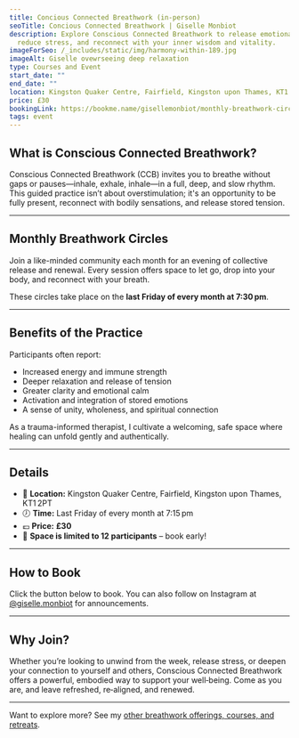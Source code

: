 ```yaml
---
title: Concious Connected Breathwork (in-person)
seoTitle: Concious Connected Breathwork | Giselle Monbiot
description: Explore Conscious Connected Breathwork to release emotional blocks,
  reduce stress, and reconnect with your inner wisdom and vitality.
imageForSeo: /_includes/static/img/harmony-within-189.jpg
imageAlt: Giselle ovewrseeing deep relaxation
type: Courses and Event
start_date: ""
end_date: ""
location: Kingston Quaker Centre, Fairfield, Kingston upon Thames, KT1 2PT
price: £30
bookingLink: https://bookme.name/gisellemonbiot/monthly-breathwork-circles
tags: event
---
```

## What is Conscious Connected Breathwork?

Conscious Connected Breathwork (CCB) invites you to breathe without gaps or pauses—inhale, exhale, inhale—in a full, deep, and slow rhythm. This guided practice isn’t about overstimulation; it's an opportunity to be fully present, reconnect with bodily sensations, and release stored tension.

- - -

## Monthly Breathwork Circles

Join a like-minded community each month for an evening of collective release and renewal. Every session offers space to let go, drop into your body, and reconnect with your breath.

These circles take place on the **last Friday of every month at 7:30 pm**.

- - -

## Benefits of the Practice

Participants often report:

* Increased energy and immune strength  
* Deeper relaxation and release of tension  
* Greater clarity and emotional calm  
* Activation and integration of stored emotions  
* A sense of unity, wholeness, and spiritual connection  

As a trauma-informed therapist, I cultivate a welcoming, safe space where healing can unfold gently and authentically.

- - -

## Details

* 📍 **Location:** Kingston Quaker Centre, Fairfield, Kingston upon Thames, KT1 2PT  
* 🕖 **Time:** Last Friday of every month at 7:15 pm  
* 💷 **Price:** **£30**
* 👥 **Space is limited to 12 participants** – book early!

- - -

## How to Book

Click the button below to book. You can also follow on Instagram at [@giselle.monbiot](<>) for announcements.[](#)

- - -

## Why Join?

Whether you’re looking to unwind from the week, release stress, or deepen your connection to yourself and others, Conscious Connected Breathwork offers a powerful, embodied way to support your well‑being. Come as you are, and leave refreshed, re‑aligned, and renewed.

- - -

Want to explore more? See my [other breathwork offerings, courses, and retreats](/courses-and-events/).
